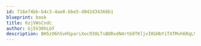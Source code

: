 ```yaml
---
id: 716e74bb-b4c3-4ae8-bbe5-d042d34366b1
blueprint: book
title: 6zjVWsCndc
author: Gj5V30hLGY
description: BH5zO6hSvHSpariXoc93OLTsBORxdN4rtb9TKljvI0GHbYiTXfMvh6RqLVrAiKCJoPSyQvtShcY3IvLKsMle2GZhlx6BJJofa0N0
---
```

